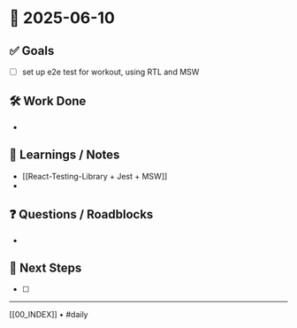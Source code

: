 # 📅 2025-06-10

## ✅ Goals
- [ ] set up e2e test for workout, using RTL and MSW

## 🛠️ Work Done
- 

## 🧠 Learnings / Notes
- [[React-Testing-Library + Jest + MSW]]
- 

## ❓ Questions / Roadblocks
- 

## 🔁 Next Steps
- [ ] 

---
[[00_INDEX]] • #daily
